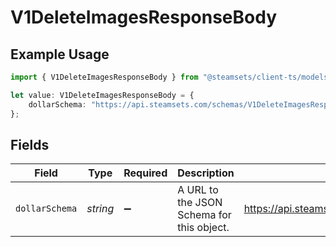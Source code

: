 # V1DeleteImagesResponseBody

## Example Usage

```typescript
import { V1DeleteImagesResponseBody } from "@steamsets/client-ts/models/components";

let value: V1DeleteImagesResponseBody = {
    dollarSchema: "https://api.steamsets.com/schemas/V1DeleteImagesResponseBody.json",
};
```

## Fields

| Field                                                             | Type                                                              | Required                                                          | Description                                                       | Example                                                           |
| ----------------------------------------------------------------- | ----------------------------------------------------------------- | ----------------------------------------------------------------- | ----------------------------------------------------------------- | ----------------------------------------------------------------- |
| `dollarSchema`                                                    | *string*                                                          | :heavy_minus_sign:                                                | A URL to the JSON Schema for this object.                         | https://api.steamsets.com/schemas/V1DeleteImagesResponseBody.json |